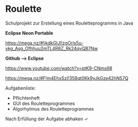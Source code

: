 # Roulette
Schulprojekt zur Erstellung eines Rouletteprogramms in Java  

**Eclipse Neon Portable**

https://mega.nz/#!jkdkGIJI!zgOris5u-ykg_Asg_Ofhhuu2mTL4R8Z_Rk24qvQB7Nw

**Github --> Eclipse**

https://www.youtube.com/watch?v=ptK9-CNms98

https://mega.nz/#F!m4EhxSzI!358qt0Kk9yJkGze42hN57Q

Aufgabenliste:
- Pflichtenheft
- GUI des Rouletteprogrammes
- Algorhytmus des Rouletteprogrammes

Nach Erfüllung der Aufgabe abhaken ✓ 
